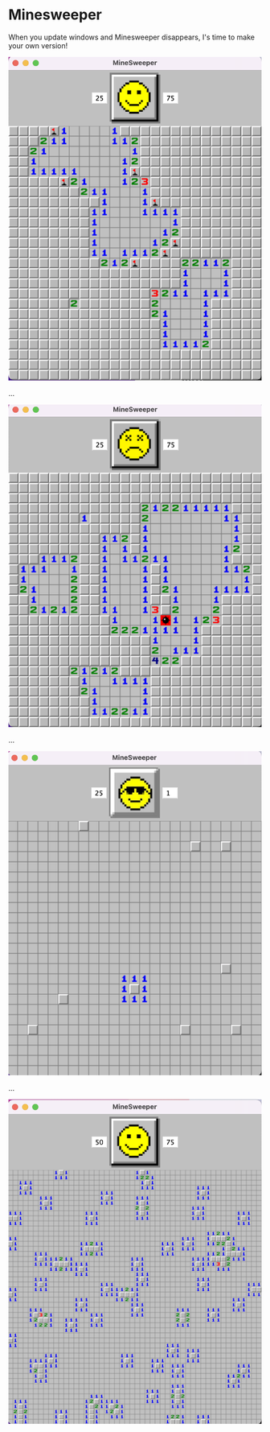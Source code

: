 # Minesweeper

When you update windows and Minesweeper disappears, I's time to make your own version!

![Minesweeper0](/Minesweeper0.png)

...

![Minesweeper1](/Minesweeper1.png)

...

![Minesweeper2](/Minesweeper2.png)

...

![Minesweeper3](/Minesweeper3.png)


